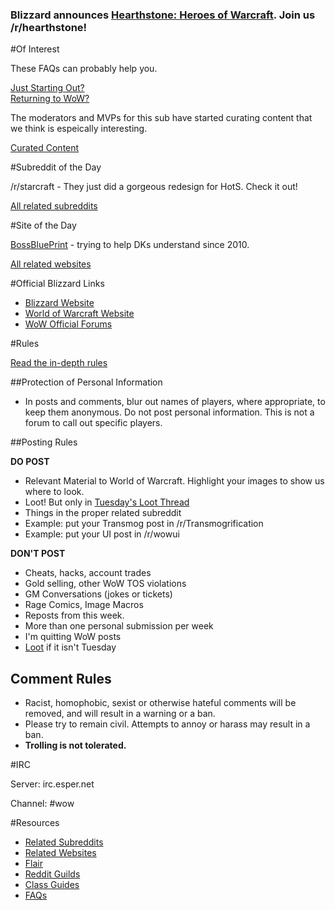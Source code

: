 ### Blizzard announces [Hearthstone: Heroes of Warcraft](http://www.reddit.com/r/wow/comments/1asrnv/blizzard_announces_hearthstone_heroes_of_warcraft/). Join us /r/hearthstone!

#Of Interest

These FAQs can probably help you.

[Just Starting Out?](/r/wow/wiki/newplayer)  
[Returning to WoW?](/r/wow/wiki/guides/returning_to_wow)  

The moderators and MVPs for this sub have started curating content that we think is espeically interesting.

[Curated Content](/r/wow/search?q=flair%3A%27mod%27+OR+flair%3A%27blizzard%27&sort=new&restrict_sr=on&t=all)

#Subreddit of the Day

/r/starcraft - They just did a gorgeous redesign for HotS. Check it out!

[All related subreddits](/r/wow/wiki/related)

#Site of the Day

[BossBluePrint](http://bossblueprint.com/world-of-warcraft/) - trying to help DKs understand since 2010.

[All related websites](/r/wow/wiki/resources)

#Official Blizzard Links

* [Blizzard Website](http://blizzard.com)
* [World of Warcraft Website](http://worldofwarcraft.com)
* [WoW Official Forums](http://battle.net/wow/en/forum/)

#Rules

[Read the in-depth rules](/r/wow/wiki/rules) 

##Protection of Personal Information

* In posts and comments, blur out names of players, where appropriate, to keep them anonymous. Do not post personal information. This is not a forum to call out specific players.

##Posting Rules

**DO POST**

* Relevant Material to World of Warcraft. Highlight your images to show us where to look.
* Loot! But only in [Tuesday's Loot Thread](/r/wow/wiki/loot)
* Things in the proper related subreddit
 * Example: put your Transmog post in /r/Transmogrification
 * Example: put your UI post in /r/wowui

**DON'T POST**

* Cheats, hacks, account trades
* Gold selling, other WoW TOS violations
* GM Conversations (jokes or tickets)
* Rage Comics, Image Macros
* Reposts from this week. 
* More than one personal submission per week
* I'm quitting WoW posts
* [Loot](/r/wow/wiki/loot) if it isn't Tuesday

## Comment Rules

* Racist, homophobic, sexist or otherwise hateful comments will be removed, and will result in a warning or a ban.
* Please try to remain civil. Attempts to annoy or harass may result in a ban.
* **Trolling is not tolerated.**

#IRC

Server: irc.esper.net

Channel: #wow

#Resources
* [Related Subreddits](/r/wow/wiki/related)
* [Related Websites](/r/wow/wiki/resources)
* [Flair](/r/wow/wiki/flair)
* [Reddit Guilds](/r/wow/wiki/guilds)
* [Class Guides](/r/wow/wiki/guides)
* [FAQs](/r/wow/wiki/faqs)

